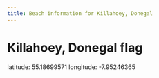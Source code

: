 ```yaml
---
title: Beach information for Killahoey, Donegal
---
```

# Killahoey, Donegal <span class="material-icons blue-flag">flag</span>

<div class="location-info">latitude: 55.18699571 longitude: -7.95246365</div>
<div id="met-eireann-warnings" onload="get_met_eireann_warnings(EI06)"></div>
<div></div>